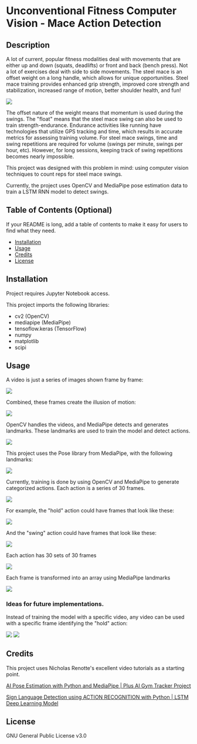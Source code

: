 # Unconventional Fitness Computer Vision - Mace Action Detection

## Description

A lot of current, popular fitness modalities deal with movements that are either up and down (squats, deadlifts) or front and back (bench press). Not a lot of exercises deal with side to side movements. The steel mace is an offset weight on a long handle, which allows for unique opportunities. Steel mace training provides enhanced grip strength, improved core strength and stabilization, increased range of motion, better shoulder health, and fun!

<img src="https://imgur.com/ZRirD4e.gif">

The offset nature of the weight means that momentum is used during the swings. The "float" means that the steel mace swing can also be used to train strength-endurance. Endurance activities like running have technologies that utilize GPS tracking and time, which results in accurate metrics for assessing training volume. For steel mace swings, time and swing repetitions are required for volume (swings per minute, swings per hour, etc). However, for long sessions, keeping track of swing repetitions becomes nearly impossible.

This project was designed with this problem in mind: using computer vision techniques to count reps for steel mace swings.

Currently, the project uses OpenCV and MediaPipe pose estimation data to train a LSTM RNN model to detect swings.

## Table of Contents (Optional)

If your README is long, add a table of contents to make it easy for users to find what they need.

- [Installation](#installation)
- [Usage](#usage)
- [Credits](#credits)
- [License](#license)

## Installation

Project requires Jupyter Notebook access.

This project imports the following libraries:
- cv2 (OpenCV)
- mediapipe (MediaPipe)
- tensoflow.keras (TensorFlow)
- numpy
- matplotlib
- scipi

## Usage

A video is just a series of images shown frame by frame:

<img src="https://imgur.com/a9qbzVb.png">

Combined, these frames create the illusion of motion:

<img src="https://imgur.com/ZRirD4e.gif">

OpenCV handles the videos, and MediaPipe detects and generates landmarks. These landmarks are used to train the model and detect actions.

<img src="https://imgur.com/N89Ib63.png">

This project uses the Pose library from MediaPipe, with the following landmarks:

<img src="https://imgur.com/gCGDZx0.png">

Currently, training is done by using OpenCV and MediaPipe to generate categorized actions. Each action is a series of 30 frames.

<img src="https://imgur.com/sv4dBQ7.png">

For example, the "hold" action could have frames that look like these:

<img src="https://imgur.com/vOvkI04.png">

And the "swing" action could have frames that look like these:

<img src="https://imgur.com/e7PJVDa.png">

Each action has 30 sets of 30 frames

<img src="https://imgur.com/0jOBKas.png">

Each frame is transformed into an array using MediaPipe landmarks

<img src="https://imgur.com/pyUn0io.png">

### Ideas for future implementations.

Instead of training the model with a specific video, any video can be used with a specific frame identifying the "hold" action:

<img src="https://imgur.com/tuM6Ana.png">

<img src="https://imgur.com/YqSWBfY.png">

## Credits

This project uses Nicholas Renotte's excellent video tutorials as a starting point.

[AI Pose Estimation with Python and MediaPipe | Plus AI Gym Tracker Project](https://youtu.be/06TE_U21FK4?si=fEvcyFsy5oCH_1Bi)

[Sign Language Detection using ACTION RECOGNITION with Python | LSTM Deep Learning Model](https://youtu.be/doDUihpj6ro?si=OIXOzqfqkaC-Qj7d)

## License

GNU General Public License v3.0
